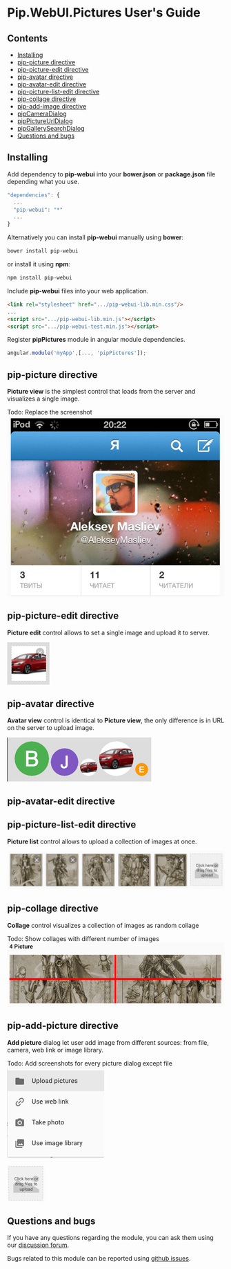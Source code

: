 # Pip.WebUI.Pictures User's Guide

## <a name="contents"></a> Contents
- [Installing](#install)
- [pip-picture directive](#picture)
- [pip-picture-edit directive](#picture_edit)
- [pip-avatar directive](#avatar)
- [pip-avatar-edit directive](#avatar_edit)
- [pip-picture-list-edit directive](#picture_list_edit)
- [pip-collage directive](#collage)
- [pip-add-image directive](#add_image)
- [pipCameraDialog](#camera_dialog)
- [pipPictureUrlDialog](#picture_url_dialog)
- [pipGallerySearchDialog](#gallery_search_dialog)
- [Questions and bugs](#issues)


## <a name="install"></a> Installing

Add dependency to **pip-webui** into your **bower.json** or **package.json** file depending what you use.
```javascript
"dependencies": {
  ...
  "pip-webui": "*"
  ...
}
```

Alternatively you can install **pip-webui** manually using **bower**:
```bash
bower install pip-webui
```

or install it using **npm**:
```bash
npm install pip-webui
```

Include **pip-webui** files into your web application.
```html
<link rel="stylesheet" href=".../pip-webui-lib.min.css"/>
...
<script src=".../pip-webui-lib.min.js"></script>
<script src=".../pip-webui-test.min.js"></script>
```

Register **pipPictures** module in angular module dependencies.
```javascript
angular.module('myApp',[..., 'pipPictures']);
```


## <a name="picture"></a> pip-picture directive

**Picture view** is the simplest control that loads from the server and visualizes a single image. 

Todo: Replace the screenshot
<img src="images/img-picture-simple.png"/>


## <a name="picture_edit"></a> pip-picture-edit directive

**Picture edit** control allows to set a single image and upload it to server.

<img src="images/img-picture-edit-control.png"/>


## <a name="avatar"></a> pip-avatar directive

**Avatar view** control is identical to **Picture view**, the only difference is in URL on the server to upload image.

<img src="images/img-avatar-control.png"/>


## <a name="avatar_edit"></a> pip-avatar-edit directive


## <a name="picture_list_edit"></a> pip-picture-list-edit directive

**Picture list** control allows to upload a collection of images at once. 

<img src="images/img-picture-list-edit.png"/>


## <a name="collage"></a> pip-collage directive

**Collage** control visualizes a collection of images as random collage 

Todo: Show collages with different number of images
<img src="images/img-picture-collage.png"/>


## <a name="add_picture"></a> pip-add-picture directive

**Add picture** dialog let user add image from different sources: from file, camera, web link or image library.

Todo: Add screenshots for every picture dialog except file
<img src="images/img-picture-dialog.png"/>

<img src="images/img-add-image-directive.png"/>


## <a name="issues"></a> Questions and bugs

If you have any questions regarding the module, you can ask them using our 
[discussion forum](https://groups.google.com/forum/#!forum/pip-webui).

Bugs related to this module can be reported using [github issues](https://github.com/pip-webui/pip-webui-pictures/issues).
